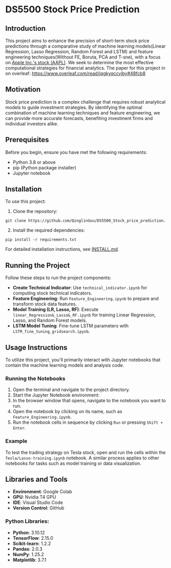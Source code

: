 # DS5500 Stock Price Prediction

## Introduction
This project aims to enhance the precision of short-term stock price predictions through a comparative study of machine learning models(Linear Regression, Lasso Regression, Random Forest and LSTM) and feature engineering techniques(Without FE, Boruta, PCA and T-sne), with a focus on [Apple Inc.'s stock (AAPL)](https://finance.yahoo.com/quote/AAPL/history). We seek to determine the most effective computational strategies for financial analytics. The paper for this project in on overleaf: https://www.overleaf.com/read/jqgkyqccvjby#48fcb8

## Motivation
Stock price prediction is a complex challenge that requires robust analytical models to guide investment strategies. By identifying the optimal combination of machine learning techniques and feature engineering, we can provide more accurate forecasts, benefiting investment firms and individual investors alike.

## Prerequisites

Before you begin, ensure you have met the following requirements:
- Python 3.8 or above
- pip (Python package installer)
- Jupyter notebook

## Installation
To use this project:
1. Clone the repository:

```
git clone https://github.com/QinglinGou/DS5500_Stock_price_prediction.
```
2. Install the required dependencies:
```
pip install -r requirements.txt
```
For detailed installation instructions, see [INSTALL.md](INSTALL.md).


## Running the Project

Follow these steps to run the project components:

- **Create Technical Indicator**: Use `technical_indicator.ipynb` for computing stock technical indicators.
- **Feature Engineering**: Run `Feature_Engineering.ipynb` to prepare and transform stock data features.
- **Model Training (LR, Lasso, RF)**: Execute `linear_Regression&_Lasso&_RF.ipynb` for training Linear Regression, Lasso, and Random Forest models.
- **LSTM Model Tuning**: Fine-tune LSTM parameters with `LSTM_fine_tuning_gridsearch.ipynb`.


## Usage Instructions

To utilize this project, you'll primarily interact with Jupyter notebooks that contain the machine learning models and analysis code.

### Running the Notebooks
1. Open the terminal and navigate to the project directory.
2. Start the Jupyter Notebook environment:
3. In the browser window that opens, navigate to the notebook you want to run.
4. Open the notebook by clicking on its name, such as `Feature_Engineering.ipynb`.
5. Run the notebook cells in sequence by clicking `Run` or pressing `Shift + Enter`.

### Example
To test the trading strategy on Tesla stock, open and run the cells within the `Tesla/Lasso-training.ipynb` notebook. A similar process applies to other notebooks for tasks such as model training or data visualization.


## Libraries and Tools 

- **Environment**: Google Colab
- **GPU**: Nvidia T4 GPU
- **IDE**: Visual Studio Code
- **Version Control**: GitHub

### Python Libraries:

- **Python**: 3.10.12
- **TensorFlow**: 2.15.0
- **Scikit-learn**: 1.2.2
- **Pandas**: 2.0.3
- **NumPy**: 1.25.2
- **Matplotlib**: 3.7.1


